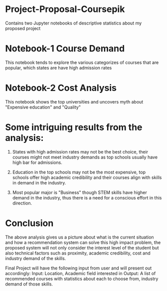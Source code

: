 # Project-Proposal-Coursepik
Contains two Jupyter notebooks of descriptive statistics about my proposed project

# Notebook-1 Course Demand
This notebook tends to explore the various categorizes of courses that are popular, which states are have high admission rates


# Notebook-2 Cost Analysis
 This notebook shows the top universities and uncovers myth about "Expensive education" and "Quality"



# Some intriguing results from the analysis: 

1. States with high admission rates may not be the best choice, their courses might not meet industry demands as top schools usually have high bar for admissions. 


2. Education in the top schools may not be the most expensive, top schools offer high academic credibility and their courses align with skills in demand in the industry. 


3. Most popular major is "Business" though STEM skills have higher demand in the industry, thus there is a need for a conscious effort in this direction. 


# Conclusion

The above analysis gives us a picture about what is the current situation and how a recommendation system can solve this high impact problem, the proposed system will not only consider the interest level of the student but also technical factors such as proximity, academic credibility, cost and industry demand of the skills. 

Final Project will have the following input from user and will present out accordingly: 
Input: Location, Academic field interested in 
Output: A list of recommended courses with statistics about each to choose from, industry demand of those skills. 

